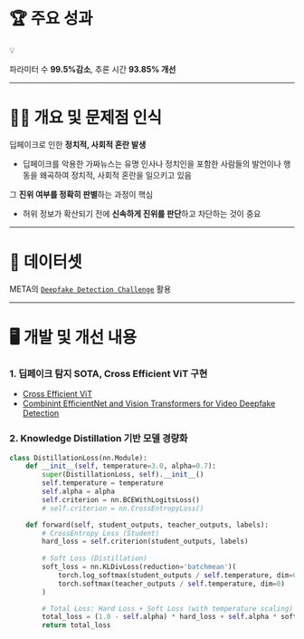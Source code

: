 # 🏆 주요 성과

<aside>
💡

파라미터 수 **99.5%감소**, 추론 시간 **93.85% 개선**

</aside>

---

# 👨‍💻 개요 및 문제점 인식

딥페이크로 인한 **정치적, 사회적 혼란 발생**

- 딥페이크를 악용한 가짜뉴스는 유명 인사나 정치인을 포함한 사람들의 발언이나 행동을 왜곡하여 정치적, 사회적 혼란을 일으키고 있음

그 **진위 여부를 정확히 판별**하는 과정이 핵심

- 허위 정보가 확산되기 전에 **신속하게 진위를 판단**하고 차단하는 것이 중요

---

# 💽 데이터셋

META의  [`Deepfake Detection Challenge`](https://www.kaggle.com/c/body-morphometry-kidney-and-tumor) 활용

---

# 🖥️ 개발 및 개선 내용

### 1. 딥페이크 탐지 SOTA, Cross Efficient ViT 구현

- [Cross Efficient ViT](https://github.com/davide-coccomini/Combining-EfficientNet-and-Vision-Transformers-for-Video-Deepfake-Detection)
- [Combinint EfficientNet and Vision Transformers for Video Deepfake Detection](https://arxiv.org/abs/2107.02612)

### 2. Knowledge Distillation 기반 모델 경량화

```python
class DistillationLoss(nn.Module):
    def __init__(self, temperature=3.0, alpha=0.7):
        super(DistillationLoss, self).__init__()
        self.temperature = temperature
        self.alpha = alpha
        self.criterion = nn.BCEWithLogitsLoss()
        # self.criterion = nn.CrossEntropyLoss()

    def forward(self, student_outputs, teacher_outputs, labels):
        # CrossEntropy Loss (Student)
        hard_loss = self.criterion(student_outputs, labels)
        
        # Soft Loss (Distillation)
        soft_loss = nn.KLDivLoss(reduction='batchmean')(
            torch.log_softmax(student_outputs / self.temperature, dim=0),
            torch.softmax(teacher_outputs / self.temperature, dim=0)
        )

        # Total Loss: Hard Loss + Soft Loss (with temperature scaling)
        total_loss = (1.0 - self.alpha) * hard_loss + self.alpha * soft_loss * (self.temperature ** 2)
        return total_loss
